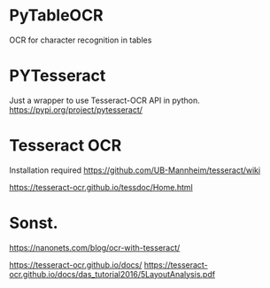 # PyTableOCR
 OCR for character recognition in tables 

# PYTesseract
Just a wrapper to use Tesseract-OCR API in python.
https://pypi.org/project/pytesseract/

# Tesseract OCR
Installation required
https://github.com/UB-Mannheim/tesseract/wiki

https://tesseract-ocr.github.io/tessdoc/Home.html



# Sonst.
https://nanonets.com/blog/ocr-with-tesseract/

https://tesseract-ocr.github.io/docs/
https://tesseract-ocr.github.io/docs/das_tutorial2016/5LayoutAnalysis.pdf
